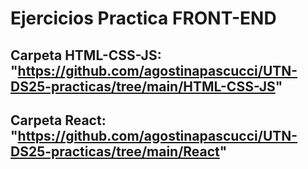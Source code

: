# Ejercicios Practica FRONT-END
## Carpeta HTML-CSS-JS: "https://github.com/agostinapascucci/UTN-DS25-practicas/tree/main/HTML-CSS-JS"
## Carpeta React: "https://github.com/agostinapascucci/UTN-DS25-practicas/tree/main/React"
